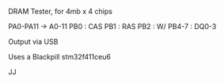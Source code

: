 DRAM Tester, for 4mb x 4 chips

PA0-PA11 -> A0-11
PB0 : CAS
PB1 : RAS
PB2 : W/
PB4-7 : DQ0-3

Output via USB

Uses a Blackpill stm32f411ceu6

JJ

